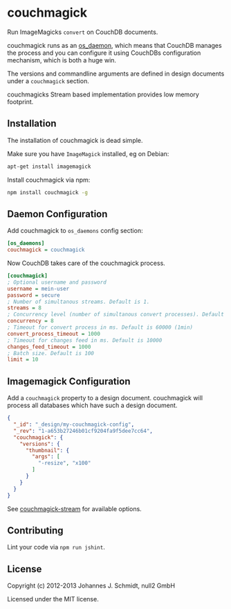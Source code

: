 couchmagick
===========
Run ImageMagicks `convert` on CouchDB documents.

couchmagick runs as an [os_daemon](http://docs.couchdb.org/en/1.5.x/config/externals.html#os_daemons),
which means that CouchDB manages the process and you can configure it using CouchDBs configuration mechanism, which is both a huge win.

The versions and commandline arguments are defined in design documents under a `couchmagick` section.

couchmagicks Stream based implementation provides low memory footprint.

Installation
------------
The installation of couchmagick is dead simple.

Make sure you have `ImageMagick` installed, eg on Debian:
```bash
apt-get install imagemagick
```

Install couchmagick via npm:

```bash
npm install couchmagick -g
```

Daemon Configuration
--------------------
Add couchmagick to `os_daemons` config section:

```ini
[os_daemons]
couchmagick = couchmagick
```

Now CouchDB takes care of the couchmagick process.

```ini
[couchmagick]
; Optional username and password
username = mein-user
password = secure
; Number of simultanous streams. Default is 1.
streams = 8
; Concurrency level (number of simultanous convert processes). Default is 1
concurrency = 8
; Timeout for convert process in ms. Default is 60000 (1min)
convert_process_timeout = 1000
; Timeout for changes feed in ms. Default is 10000
changes_feed_timeout = 1000
; Batch size. Default is 100
limit = 10
```

Imagemagick Configuration
-------------------------
Add a `couchmagick` property to a design document. couchmagick will process all
databases which have such a design document.
```json
{
  "_id": "_design/my-couchmagick-config",
  "_rev": "1-a653b27246b01cf9204fa9f5dee7cc64",
  "couchmagick": {
    "versions": {
      "thumbnail": {
        "args": [
          "-resize", "x100"
        ]
      }
    }
  }
}
```

See [couchmagick-stream](https://github.com/null2/couchmagick-stream) for available options.


Contributing
------------
Lint your code via `npm run jshint`.

License
-------
Copyright (c) 2012-2013 Johannes J. Schmidt, null2 GmbH

Licensed under the MIT license.
